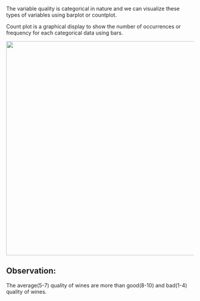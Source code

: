 <p><span style="color:#212121"><span style="background-color:#ffffff">The variable quality is categorical in nature and we can visualize these types of </span></span><span style="color:#212121">variables </span><span style="color:#212121"><span style="background-color:#ffffff">using barplot or countplot.</span></span></p>

<p><span style="color:#212121"><span style="background-color:#ffffff">Count plot is a graphical display to show the number of occurrences or frequency for each categorical data using bars.</span></span></p>

<p style="text-align:center"><img alt="" height="575" src="https://dphi-courses.s3.ap-south-1.amazonaws.com/introduction-to-eda/Module3/eda3m6.png" width="695" /></p>

<h2><span style="color:#212121"><span style="background-color:#ffffff"><strong>Observation:</strong></span></span></h2>

<p><span style="color:#212121"><span style="background-color:#ffffff">The average(5-7) quality of wines are more than good(8-10) and bad(1-4) quality of wines.</span></span></p>

<p>&nbsp;</p>
